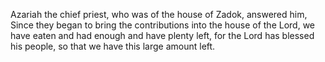 Azariah the chief priest, who was of the house of Zadok, answered him, Since they began to bring the contributions into the house of the Lord, we have eaten and had enough and have plenty left, for the Lord has blessed his people, so that we have this large amount left.
